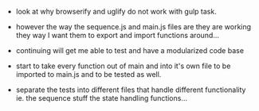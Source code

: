 - look at why browserify and uglify do not work with gulp task.
- however the way the sequence.js and main.js files are they are working they way I want them to export and import functions around... 
- continuing will get me able to test and have a modularized code base


- start to take every function out of main and into it's own file to be imported to main.js and to be tested as well. 
- separate the tests into different files that handle different functionality ie. the sequence stuff the state handling functions...
